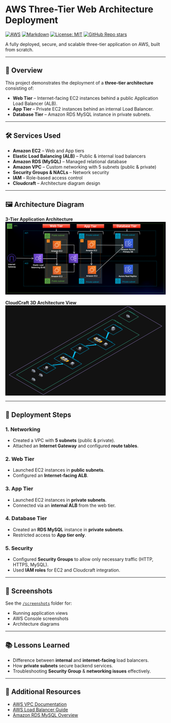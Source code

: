 # AWS Three-Tier Web Architecture Deployment

[![AWS](https://img.shields.io/badge/Cloud-AWS-orange?logo=amazon-aws&logoColor=white)](https://aws.amazon.com/)
[![Markdown](https://img.shields.io/badge/Format-Markdown-blue?logo=markdown)](https://www.markdownguide.org/)
[![License: MIT](https://img.shields.io/badge/License-MIT-green.svg)](LICENSE)
[![GitHub Repo stars](https://img.shields.io/github/stars/YOUR_GITHUB_USERNAME/YOUR_REPO_NAME?style=social)](https://github.com/YOUR_GITHUB_USERNAME/YOUR_REPO_NAME)

A fully deployed, secure, and scalable three-tier application on AWS, built from scratch.

---

## 📌 Overview
This project demonstrates the deployment of a **three-tier architecture** consisting of:

- **Web Tier** – Internet-facing EC2 instances behind a public Application Load Balancer (ALB).
- **App Tier** – Private EC2 instances behind an internal Load Balancer.
- **Database Tier** – Amazon RDS MySQL instance in private subnets.

---

## 🛠 Services Used

- **Amazon EC2** – Web and App tiers
- **Elastic Load Balancing (ALB)** – Public & internal load balancers
- **Amazon RDS (MySQL)** – Managed relational database
- **Amazon VPC** – Custom networking with 5 subnets (public & private)
- **Security Groups & NACLs** – Network security
- **IAM** – Role-based access control
- **Cloudcraft** – Architecture diagram design

---

## 🖼 Architecture Diagram

**3-Tier Application Architecture**
![Architecture](./screenshots/3TierArch.png)

**CloudCraft 3D Architecture View**
![CloudCraft Architecture](./screenshots/Web_App_Reference_Architecture.png)

---

## 🚀 Deployment Steps

### 1. Networking
- Created a VPC with **5 subnets** (public & private).
- Attached an **Internet Gateway** and configured **route tables**.

### 2. Web Tier
- Launched EC2 instances in **public subnets**.
- Configured an **Internet-facing ALB**.

### 3. App Tier
- Launched EC2 instances in **private subnets**.
- Connected via an **internal ALB** from the web tier.

### 4. Database Tier
- Created an **RDS MySQL** instance in **private subnets**.
- Restricted access to **App tier only**.

### 5. Security
- Configured **Security Groups** to allow only necessary traffic (HTTP, HTTPS, MySQL).
- Used **IAM roles** for EC2 and Cloudcraft integration.

---

## 📂 Screenshots
See the [`/screenshots`](./screenshots) folder for:
- Running application views
- AWS Console screenshots
- Architecture diagrams

---

## 📚 Lessons Learned
- Difference between **internal** and **internet-facing** load balancers.
- How **private subnets** secure backend services.
- Troubleshooting **Security Group** & **networking issues** effectively.

---

## 📝 Additional Resources
- [AWS VPC Documentation](https://docs.aws.amazon.com/vpc/)
- [AWS Load Balancer Guide](https://docs.aws.amazon.com/elasticloadbalancing/)
- [Amazon RDS MySQL Overview](https://docs.aws.amazon.com/AmazonRDS/latest/UserGuide/CHAP_MySQL.html)
